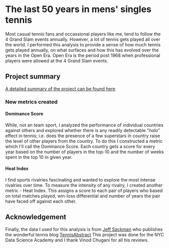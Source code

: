 
# The last 50 years in mens' singles tennis

Most casual tennis fans and occassional players like me, tend to follow the 4 Grand Slam events annually. However, a lot of tennis gets played all over the world. I performed this analysis to provide a sense of how much tennis gets played annually, on what surfaces and how this has evolved over the years in the Open Era. Open Era is the period post 1968 when professional players were allowed at the 4 Grand Slam events. 

## Project summary
[A detailed summary of the project can be found here](https://docs.google.com/presentation/d/12t6xfvNoKewiHlxgwxEXdtDvAnuL2umso6mRuqbGCAk/edit#slide=id.g2d444c599d1_0_226)

### New metrics created

#### Dominance Score

While, not an team sport, I  analyzed the performance of individual countries against others and explored whether there is any readily detectable "_halo_" effect in tennis; i.e. does the presence of a few superstars in country raise the level of other players from the country. To do this I constructed a metric which I'll call the Dominance Score. Each country gets a score for every year based on the number of players in the top-10 and the number of weeks spent in the top 10 in given year. 

#### Heat Index

I find sports rivalries fascinating and wanted to explore the most intense rivalries over time. To measure the intensity of any rivalry, I created another metric - Heat Index. This assigns a score to each pair of players who based on total matches played, win-loss differential and number of years the pair have faced off against each other. 

## Acknowledgement

Finally, the data I used for this analysis is from [Jeff Sackman](https://github.com/JeffSackmann/tennis_atp) who publishes the wonderful tennis blog [TennisAbstract](https://www.tennisabstract.com/blog/)
This project was done for the NYC Data Science Academy and I thank Vinod Chugani for all his reviews.
